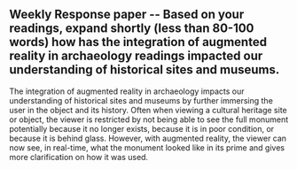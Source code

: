## Weekly Response paper -- Based on your readings, expand shortly (less than 80-100 words) how has the integration of augmented reality in archaeology readings impacted our understanding of historical sites and museums.
The integration of augmented reality in archaeology impacts our understanding of historical sites and museums by further immersing the user in the object and its history. Often when viewing a cultural heritage site or object, the viewer is restricted by not being able to see the full monument potentially because it no longer exists, because it is in poor condition, or because it is behind glass. However, with augmented reality, the viewer can now see, in real-time, what the monument looked like in its prime and gives more clarification on how it was used.
